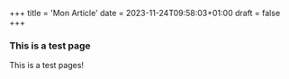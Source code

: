 +++
title = 'Mon Article'
date = 2023-11-24T09:58:03+01:00
draft = false
+++

### This is a test page

This is a test pages!
